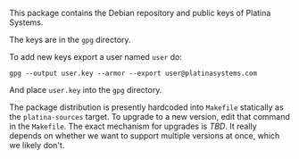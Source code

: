This package contains the Debian repository and public keys of Platina
Systems.

The keys are in the ```gpg``` directory.

To add new keys export a user named ```user``` do:
```console
gpg --output user.key --armor --export user@platinasystems.com
```
And place ```user.key``` into the ```gpg``` directory.

The package distribution is presently hardcoded into ```Makefile```
statically as the ```platina-sources``` target. To upgrade to a new
version, edit that command in the ```Makefile```. The exact mechanism
for upgrades is *TBD*. It really depends on whether we want to support
multiple versions at once, which we likely don't.
